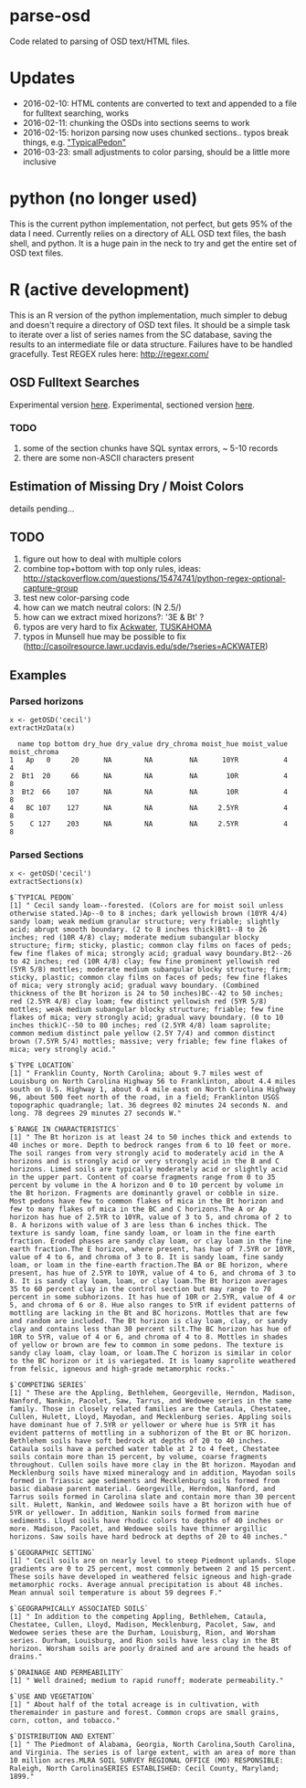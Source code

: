 # parse-osd
Code related to parsing of OSD text/HTML files.

# Updates
* 2016-02-10: HTML contents are converted to text and appended to a file for fulltext searching, works
* 2016-02-11: chunking the OSDs into sections seems to work
* 2016-02-15: horizon parsing now uses chunked sections.. typos break things, e.g. ["TypicalPedon"](https://soilseries.sc.egov.usda.gov/OSD_Docs/T/TUSKAHOMA.html)
* 2016-03-23: small adjustments to color parsing, should be a little more inclusive

# python (no longer used)
This is the current python implementation, not perfect, but gets 95% of the data I need. Currently relies on a directory of ALL OSD text files, the bash shell, and python. It is a huge pain in the neck to try and get the entire set of OSD text files.

# R (active development)
This is an R version of the python implementation, much simpler to debug and doesn't require a directory of OSD text files. It should be a simple task to iterate over a list of series names from the SC database, saving the results to an intermediate file or data structure. Failures have to be handled gracefully. Test REGEX rules here: http://regexr.com/

## OSD Fulltext Searches
Experimental version [here](http://soilmap2-1.lawr.ucdavis.edu/dylan/soilweb/osd-fulltext/index.php).
Experimental, sectioned version [here](http://soilmap2-1.lawr.ucdavis.edu/dylan/soilweb/osd-fulltext/sections.php).

### TODO
1. some of the section chunks have SQL syntax errors, ~ 5-10 records
2. there are some non-ASCII characters present

## Estimation of Missing Dry / Moist Colors
details pending...

## TODO
1. figure out how to deal with multiple colors
2. combine top+bottom with top only rules, ideas: http://stackoverflow.com/questions/15474741/python-regex-optional-capture-group
3. test new color-parsing code
4. how can we match neutral colors: (N 2.5/)
5. how can we extract mixed horizons?: '3E & Bt' ?
6. typos are very hard to fix [Ackwater](http://casoilresource.lawr.ucdavis.edu/sde/?series=ACKWATER), [TUSKAHOMA](https://soilseries.sc.egov.usda.gov/OSD_Docs/T/TUSKAHOMA.html)
7. typos in Munsell hue may be possible to fix (http://casoilresource.lawr.ucdavis.edu/sde/?series=ACKWATER)

## Examples

### Parsed horizons
```
x <- getOSD('cecil')
extractHzData(x)

  name top bottom dry_hue dry_value dry_chroma moist_hue moist_value moist_chroma
1   Ap   0     20      NA        NA         NA      10YR           4            4
2  Bt1  20     66      NA        NA         NA       10R           4            8
3  Bt2  66    107      NA        NA         NA       10R           4            8
4   BC 107    127      NA        NA         NA     2.5YR           4            8
5    C 127    203      NA        NA         NA     2.5YR           4            8
```

### Parsed Sections
```
x <- getOSD('cecil')
extractSections(x)

$`TYPICAL PEDON`
[1] " Cecil sandy loam--forested. (Colors are for moist soil unless otherwise stated.)Ap--0 to 8 inches; dark yellowish brown (10YR 4/4) sandy loam; weak medium granular structure; very friable; slightly acid; abrupt smooth boundary. (2 to 8 inches thick)Bt1--8 to 26 inches; red (10R 4/8) clay; moderate medium subangular blocky structure; firm; sticky, plastic; common clay films on faces of peds; few fine flakes of mica; strongly acid; gradual wavy boundary.Bt2--26 to 42 inches; red (10R 4/8) clay; few fine prominent yellowish red (5YR 5/8) mottles; moderate medium subangular blocky structure; firm; sticky, plastic; common clay films on faces of peds; few fine flakes of mica; very strongly acid; gradual wavy boundary. (Combined thickness of the Bt horizon is 24 to 50 inches)BC--42 to 50 inches; red (2.5YR 4/8) clay loam; few distinct yellowish red (5YR 5/8) mottles; weak medium subangular blocky structure; friable; few fine flakes of mica; very strongly acid; gradual wavy boundary. (0 to 10 inches thick)C--50 to 80 inches; red (2.5YR 4/8) loam saprolite; common medium distinct pale yellow (2.5Y 7/4) and common distinct brown (7.5YR 5/4) mottles; massive; very friable; few fine flakes of mica; very strongly acid."

$`TYPE LOCATION`
[1] " Franklin County, North Carolina; about 9.7 miles west of Louisburg on North Carolina Highway 56 to Franklinton, about 4.4 miles south on U.S. Highway 1, about 0.4 mile east on North Carolina Highway 96, about 500 feet north of the road, in a field; Franklinton USGS topographic quadrangle; lat. 36 degrees 02 minutes 24 seconds N. and long. 78 degrees 29 minutes 27 seconds W."

$`RANGE IN CHARACTERISTICS`
[1] " The Bt horizon is at least 24 to 50 inches thick and extends to 40 inches or more. Depth to bedrock ranges from 6 to 10 feet or more. The soil ranges from very strongly acid to moderately acid in the A horizons and is strongly acid or very strongly acid in the B and C horizons. Limed soils are typically moderately acid or slightly acid in the upper part. Content of coarse fragments range from 0 to 35 percent by volume in the A horizon and 0 to 10 percent by volume in the Bt horizon. Fragments are dominantly gravel or cobble in size. Most pedons have few to common flakes of mica in the Bt horizon and few to many flakes of mica in the BC and C horizons.The A or Ap horizon has hue of 2.5YR to 10YR, value of 3 to 5, and chroma of 2 to 8. A horizons with value of 3 are less than 6 inches thick. The texture is sandy loam, fine sandy loam, or loam in the fine earth fraction. Eroded phases are sandy clay loam, or clay loam in the fine earth fraction.The E horizon, where present, has hue of 7.5YR or 10YR, value of 4 to 6, and chroma of 3 to 8. It is sandy loam, fine sandy loam, or loam in the fine-earth fraction.The BA or BE horizon, where present, has hue of 2.5YR to 10YR, value of 4 to 6, and chroma of 3 to 8. It is sandy clay loam, loam, or clay loam.The Bt horizon averages 35 to 60 percent clay in the control section but may range to 70 percent in some subhorizons. It has hue of 10R or 2.5YR, value of 4 or 5, and chroma of 6 or 8. Hue also ranges to 5YR if evident patterns of mottling are lacking in the Bt and BC horizons. Mottles that are few and random are included. The Bt horizon is clay loam, clay, or sandy clay and contains less than 30 percent silt.The BC horizon has hue of 10R to 5YR, value of 4 or 6, and chroma of 4 to 8. Mottles in shades of yellow or brown are few to common in some pedons. The texture is sandy clay loam, clay loam, or loam.The C horizon is similar in color to the BC horizon or it is variegated. It is loamy saprolite weathered from felsic, igneous and high-grade metamorphic rocks."

$`COMPETING SERIES`
[1] " These are the Appling, Bethlehem, Georgeville, Herndon, Madison, Nanford, Nankin, Pacolet, Saw, Tarrus, and Wedowee series in the same family. Those in closely related families are the Cataula, Chestatee, Cullen, Hulett, Lloyd, Mayodan, and Mecklenburg series. Appling soils have dominant hue of 7.5YR or yellower or where hue is 5YR it has evident patterns of mottling in a subhorizon of the Bt or BC horizon. Bethlehem soils have soft bedrock at depths of 20 to 40 inches. Cataula soils have a perched water table at 2 to 4 feet, Chestatee soils contain more than 15 percent, by volume, coarse fragments throughout. Cullen soils have more clay in the Bt horizon. Mayodan and Mecklenburg soils have mixed mineralogy and in addition, Mayodan soils formed in Triassic age sediments and Mecklenburg soils formed from basic diabase parent material. Georgeville, Herndon, Nanford, and Tarrus soils formed in Carolina slate and contain more than 30 percent silt. Hulett, Nankin, and Wedowee soils have a Bt horizon with hue of 5YR or yellower. In addition, Nankin soils formed from marine sediments. Lloyd soils have rhodic colors to depths of 40 inches or more. Madison, Pacolet, and Wedowee soils have thinner argillic horizons. Saw soils have hard bedrock at depths of 20 to 40 inches."

$`GEOGRAPHIC SETTING`
[1] " Cecil soils are on nearly level to steep Piedmont uplands. Slope gradients are 0 to 25 percent, most commonly between 2 and 15 percent. These soils have developed in weathered felsic igneous and high-grade metamorphic rocks. Average annual precipitation is about 48 inches. Mean annual soil temperature is about 59 degrees F."

$`GEOGRAPHICALLY ASSOCIATED SOILS`
[1] " In addition to the competing Appling, Bethlehem, Cataula, Chestatee, Cullen, Lloyd, Madison, Mecklenburg, Pacolet, Saw, and Wedowee series these are the Durham, Louisburg, Rion, and Worsham series. Durham, Louisburg, and Rion soils have less clay in the Bt horizon. Worsham soils are poorly drained and are around the heads of drains."

$`DRAINAGE AND PERMEABILITY`
[1] " Well drained; medium to rapid runoff; moderate permeability."

$`USE AND VEGETATION`
[1] " About half of the total acreage is in cultivation, with theremainder in pasture and forest. Common crops are small grains, corn, cotton, and tobacco."

$`DISTRIBUTION AND EXTENT`
[1] " The Piedmont of Alabama, Georgia, North Carolina,South Carolina, and Virginia. The series is of large extent, with an area of more than 10 million acres.MLRA SOIL SURVEY REGIONAL OFFICE (MO) RESPONSIBLE: Raleigh, North CarolinaSERIES ESTABLISHED: Cecil County, Maryland; 1899."
```

